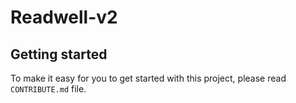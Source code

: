 # Readwell-v2



## Getting started

To make it easy for you to get started with this project, please read `CONTRIBUTE.md` file.